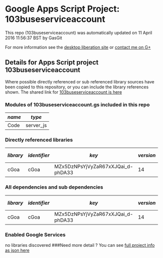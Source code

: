 # Google Apps Script Project: 103buseserviceaccount
This repo (103buseserviceaccount) was automatically updated on 11 April 2016 11:56:37 BST by GasGit

For more information see the [desktop liberation site](http://ramblings.mcpher.com/Home/excelquirks/drivesdk/gettinggithubready "desktop liberation") or [contact me on G+](https://plus.google.com/+BruceMcpherson "Bruce McPherson - GDE")
## Details for Apps Script project 103buseserviceaccount
Where possible directly referenced or sub referenced library sources have been copied to this repository, or you can include the library references shown. 
The shared link for [103buseserviceaccount is here](https://script.google.com/d/1UC9bAvxj9LKiQNFES2rtgnKiVT8OoV87YiXb0xcms1h52A6RW6xG_Dca/edit?usp=sharing "open in the GAS IDE")

### Modules of 103buseserviceaccount.gs included in this repo
*name*|*type*
--- | --- 
Code| server_js
### Directly referenced libraries
*library*|*identifier*|*key*|*version*|*dev mode*|*source*|
--- | --- | --- | --- | --- | --- 
cGoa| cGoa|MZx5DzNPsYjVyZaR67xXJQai_d-phDA33|14|no|no
### All dependencies and sub dependencies
*library*|*identifier*|*key*|*version*|*dev mode*|*source*|
--- | --- | --- | --- | --- | --- 
cGoa| cGoa|MZx5DzNPsYjVyZaR67xXJQai_d-phDA33|14|no|no
### Enabled Google Services
no libraries discovered
###Need more detail ?
You can see [full project info as json here](info.json)
